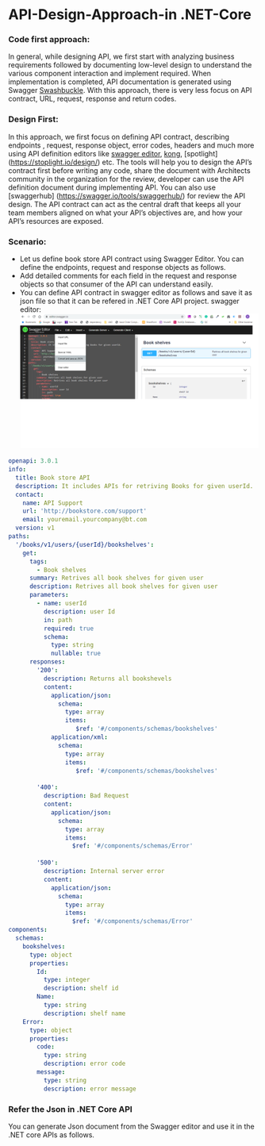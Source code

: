 # API-Design-Approach-in .NET-Core

### Code first approach:
In general, while designing API, we first start with analyzing business requirements followed by documenting low-level design to understand the various component interaction and implement required. When implementation is completed, API documentation is generated using Swagger [Swashbuckle](https://docs.microsoft.com/en-us/aspnet/core/tutorials/getting-started-with-swashbuckle?view=aspnetcore-3.1&tabs=visual-studio). With this approach, there is very less focus on API contract, URL, request, response and return codes.

### Design First:
In this approach, we first focus on defining API contract, describing endpoints , request, response object, error codes, headers and much more using API definition editors like [swagger editor](https://editor.swagger.io/), [kong](https://konghq.com/), [spotlight] (https://stoplight.io/design/) etc.
<Enter>
The tools will help you to design the API’s contract first before writing any code, share the document with Architects community in the organization for the review, developer can use the API definition document during implementing API. You can also use [swaggerhub] (https://swagger.io/tools/swaggerhub/) for review the API design.
The API contract can act as the central draft that keeps all your team members aligned on what your API’s objectives are, and how your API’s resources are exposed.

### Scenario:
- Let us define book store API contract using Swagger Editor. You can define the endpoints, request and response objects as follows.<Enter>
- Add detailed comments for each field in the request and response objects so that consumer of the API can understand easily.
  <Enter>
- You can define API contract in swagger editor as follows and save it as json file so that it can be refered in .NET Core API project.
   swagger editor: 
![alt text](https://github.com/srikarG81/API-Design-Approach-in-.NET-Core/blob/master/Swagger%20Editor.png "API contract")
 
``` YAML
openapi: 3.0.1
info:
  title: Book store API
  description: It includes APIs for retriving Books for given userId.
  contact:
    name: API Support
    url: 'http://bookstore.com/support'
    email: youremail.yourcompany@bt.com
  version: v1
paths:
  '/books/v1/users/{userId}/bookshelves':
    get:
      tags:
        - Book shelves
      summary: Retrives all book shelves for given user
      description: Retrives all book shelves for given user
      parameters:
        - name: userId
          description: user Id
          in: path
          required: true
          schema:
            type: string
            nullable: true
      responses:
        '200':
          description: Returns all bookshevels
          content:
            application/json:
              schema:
                type: array
                items:
                   $ref: '#/components/schemas/bookshelves'
            application/xml:
              schema:
                type: array
                items:
                   $ref: '#/components/schemas/bookshelves'
                
        '400':
          description: Bad Request
          content:
            application/json:
              schema:
                type: array
                items:
                  $ref: '#/components/schemas/Error'
            
        '500':
          description: Internal server error
          content:
            application/json:
              schema:
                type: array
                items:
                  $ref: '#/components/schemas/Error'
components:
  schemas:
    bookshelves:
      type: object
      properties:
        Id:
          type: integer
          description: shelf id
        Name:   
          type: string
          description: shelf name
    Error:
      type: object
      properties:
        code:
          type: string
          description: error code
        message:
          type: string
          description: error message


```
### Refer the Json in .NET Core API
You can generate Json document from the Swagger editor and use it in the .NET core APIs as follows.



